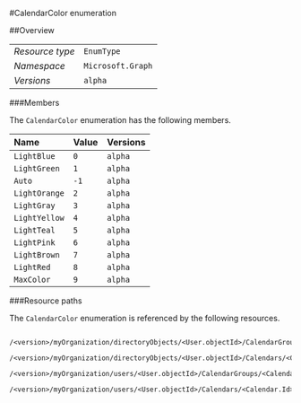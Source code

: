 #CalendarColor enumeration

 



##Overview

|  |  | 
| :-- | :-- | 
| _Resource type_ | `EnumType` | 
| _Namespace_ | `Microsoft.Graph` | 
| _Versions_ | `alpha` | 


###Members

The `CalendarColor` enumeration has the following members. 

| Name | Value | Versions | 
| :-- | :-- | :-- | 
| `LightBlue` | `0` | `alpha` | 
| `LightGreen` | `1` | `alpha` | 
| `Auto` | `-1` | `alpha` | 
| `LightOrange` | `2` | `alpha` | 
| `LightGray` | `3` | `alpha` | 
| `LightYellow` | `4` | `alpha` | 
| `LightTeal` | `5` | `alpha` | 
| `LightPink` | `6` | `alpha` | 
| `LightBrown` | `7` | `alpha` | 
| `LightRed` | `8` | `alpha` | 
| `MaxColor` | `9` | `alpha` | 


###Resource paths

The `CalendarColor` enumeration is referenced by the following resources. 

```
	/<version>/myOrganization/directoryObjects/<User.objectId>/CalendarGroups/<CalendarGroup.Id>/Calendars/<Calendar.Id>/Color
	/<version>/myOrganization/directoryObjects/<User.objectId>/Calendars/<Calendar.Id>/Color
	/<version>/myOrganization/users/<User.objectId>/CalendarGroups/<CalendarGroup.Id>/Calendars/<Calendar.Id>/Color
	/<version>/myOrganization/users/<User.objectId>/Calendars/<Calendar.Id>/Color
```





<!-- {
"type": "#page.annotation",
"tocPath": "EnumType/CalendarColor",
"tocItems": {
	"EnumType/CalendarColor/Overview": "#overview",
	"EnumType/CalendarColor/Operations": "#operations"
}
"section": "documentation"
} -->